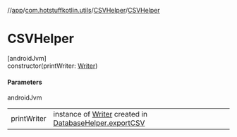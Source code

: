 //[app](../../../index.md)/[com.hotstuffkotlin.utils](../index.md)/[CSVHelper](index.md)/[CSVHelper](-c-s-v-helper.md)

# CSVHelper

[androidJvm]\
constructor(printWriter: [Writer](https://developer.android.com/reference/kotlin/java/io/Writer.html))

#### Parameters

androidJvm

| | |
|---|---|
| printWriter | instance of [Writer](https://developer.android.com/reference/kotlin/java/io/Writer.html) created in [DatabaseHelper.exportCSV](../-database-helper/export-c-s-v.md) |

